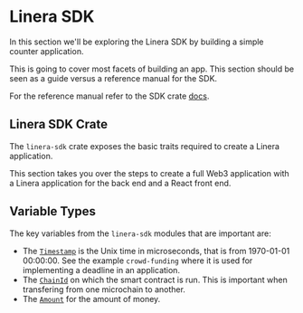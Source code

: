 # Linera SDK

In this section we'll be exploring the Linera SDK by building a simple counter application.

This is going to cover most facets of building an app. This section should be seen as a guide
versus a reference manual for the SDK.

For the reference manual refer to the SDK crate [docs](https://docs.rs/linera-sdk/latest/linera_sdk/).

## Linera SDK Crate

The `linera-sdk` crate exposes the basic traits required to create a Linera
application.

This section takes you over the steps to create a full Web3 application with a
Linera application for the back end and a React front end.

## Variable Types

The key variables from the `linera-sdk` modules that are important are:

- The [`Timestamp`](TODO) is the Unix time in microseconds, that is from 1970-01-01 00:00:00. See the example `crowd-funding` where
  it is used for implementing a deadline in an application.
- The [`ChainId`](TODO) on which the smart contract is run. This is important when transfering from one microchain to another.
- The [`Amount`](TODO) for the amount of money.
